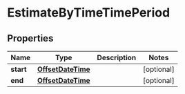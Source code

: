 

# EstimateByTimeTimePeriod


## Properties

| Name | Type | Description | Notes |
|------------ | ------------- | ------------- | -------------|
|**start** | [**OffsetDateTime**](OffsetDateTime.md) |  |  [optional] |
|**end** | [**OffsetDateTime**](OffsetDateTime.md) |  |  [optional] |



